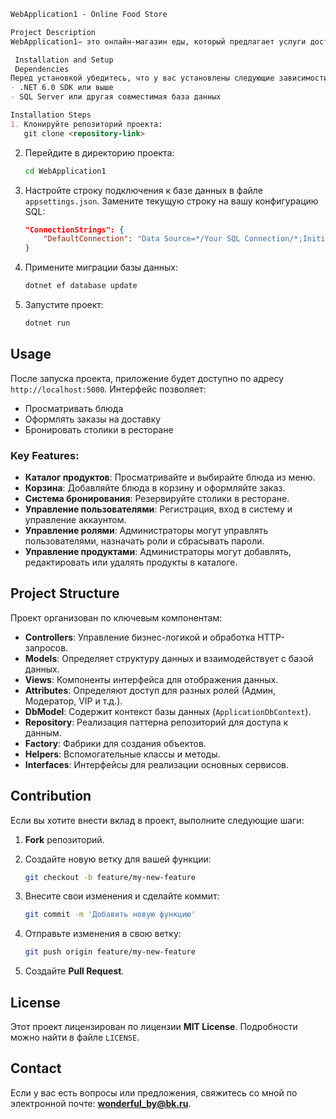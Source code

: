 
```markdown
WebApplication1 - Online Food Store

Project Description
WebApplication1— это онлайн-магазин еды, который предлагает услуги доставки блюд и бронирования столиков. Проект разработан на платформе **ASP.NET Core**, обеспечивая высокую производительность и масштабируемость. Приложение поддерживает управление сессиями и взаимодействие с базой данных.

 Installation and Setup
 Dependencies
Перед установкой убедитесь, что у вас установлены следующие зависимости:
- .NET 6.0 SDK или выше
- SQL Server или другая совместимая база данных

Installation Steps
1. Клонируйте репозиторий проекта:
   git clone <repository-link>
   ```

2. Перейдите в директорию проекта:
   ```bash
   cd WebApplication1
   ```

3. Настройте строку подключения к базе данных в файле `appsettings.json`. Замените текущую строку на вашу конфигурацию SQL:
   ```json
   "ConnectionStrings": {
       "DefaultConnection": "Data Source=*/Your SQL Connection/*;Initial Catalog=*/Your SQL Name Connection/*;Integrated Security=True;MultipleActiveResultSets=True;App=EntityFramework;TrustServerCertificate=True;"
   }
   ```

4. Примените миграции базы данных:
   ```bash
   dotnet ef database update
   ```

5. Запустите проект:
   ```bash
   dotnet run
   ```

## Usage
После запуска проекта, приложение будет доступно по адресу `http://localhost:5000`. Интерфейс позволяет:
- Просматривать блюда
- Оформлять заказы на доставку
- Бронировать столики в ресторане

### Key Features:
- **Каталог продуктов**: Просматривайте и выбирайте блюда из меню.
- **Корзина**: Добавляйте блюда в корзину и оформляйте заказ.
- **Система бронирования**: Резервируйте столики в ресторане.
- **Управление пользователями**: Регистрация, вход в систему и управление аккаунтом.
- **Управление ролями**: Администраторы могут управлять пользователями, назначать роли и сбрасывать пароли.
- **Управление продуктами**: Администраторы могут добавлять, редактировать или удалять продукты в каталоге.

## Project Structure
Проект организован по ключевым компонентам:
- **Controllers**: Управление бизнес-логикой и обработка HTTP-запросов.
- **Models**: Определяет структуру данных и взаимодействует с базой данных.
- **Views**: Компоненты интерфейса для отображения данных.
- **Attributes**: Определяют доступ для разных ролей (Админ, Модератор, VIP и т.д.).
- **DbModel**: Содержит контекст базы данных (`ApplicationDbContext`).
- **Repository**: Реализация паттерна репозиторий для доступа к данным.
- **Factory**: Фабрики для создания объектов.
- **Helpers**: Вспомогательные классы и методы.
- **Interfaces**: Интерфейсы для реализации основных сервисов.

## Contribution
Если вы хотите внести вклад в проект, выполните следующие шаги:
1. **Fork** репозиторий.
2. Создайте новую ветку для вашей функции:
   ```bash
   git checkout -b feature/my-new-feature
   ```

3. Внесите свои изменения и сделайте коммит:
   ```bash
   git commit -m 'Добавить новую функцию'
   ```

4. Отправьте изменения в свою ветку:
   ```bash
   git push origin feature/my-new-feature
   ```

5. Создайте **Pull Request**.

## License
Этот проект лицензирован по лицензии **MIT License**. Подробности можно найти в файле `LICENSE`.

## Contact
Если у вас есть вопросы или предложения, свяжитесь со мной по электронной почте: **[wonderful_by@bk.ru](mailto:wonderful_by@bk.ru)**.


